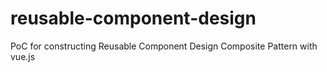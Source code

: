 # reusable-component-design
PoC for constructing Reusable Component Design Composite Pattern with vue.js
